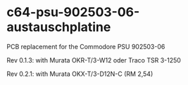 # c64-psu-902503-06-austauschplatine
PCB replacement for the Commodore PSU 902503-06

Rev 0.1.3: with Murata OKR-T/3-W12 oder Traco TSR 3-1250

Rev 0.2.1: with Murata OKX-T/3-D12N-C (RM 2,54)

